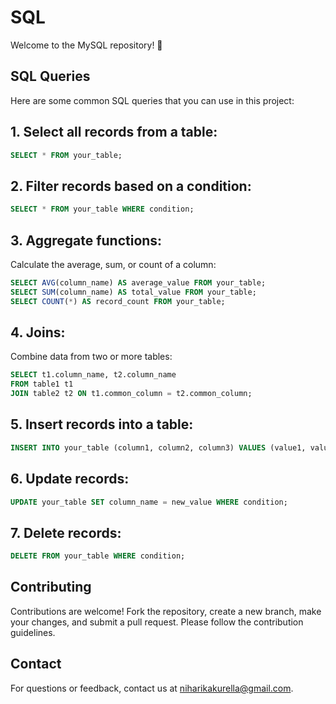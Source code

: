 # SQL

Welcome to the MySQL repository! 🎉

## SQL Queries

Here are some common SQL queries that you can use in this project:

## 1. Select all records from a table:

```sql
SELECT * FROM your_table;
```

## 2. Filter records based on a condition:

```sql
SELECT * FROM your_table WHERE condition;
```
## 3. Aggregate functions:
Calculate the average, sum, or count of a column:

```sql
SELECT AVG(column_name) AS average_value FROM your_table;
SELECT SUM(column_name) AS total_value FROM your_table;
SELECT COUNT(*) AS record_count FROM your_table;
```
## 4. Joins:
Combine data from two or more tables:

```sql
SELECT t1.column_name, t2.column_name
FROM table1 t1
JOIN table2 t2 ON t1.common_column = t2.common_column;
```
## 5. Insert records into a table:

```sql
INSERT INTO your_table (column1, column2, column3) VALUES (value1, value2, value3);
```
## 6. Update records:
```sql
UPDATE your_table SET column_name = new_value WHERE condition;
```
## 7. Delete records:
```sql
DELETE FROM your_table WHERE condition;
```

## Contributing
Contributions are welcome! Fork the repository, create a new branch, make your changes, and submit a pull request. Please follow the contribution guidelines.

## Contact
For questions or feedback, contact us at niharikakurella@gmail.com.
